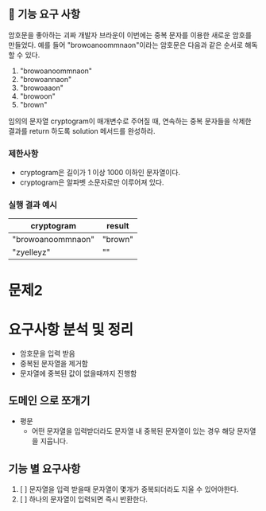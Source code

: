## 🚀 기능 요구 사항

암호문을 좋아하는 괴짜 개발자 브라운이 이번에는 중복 문자를 이용한 새로운 암호를 만들었다. 예를 들어 "browoanoommnaon"이라는 암호문은 다음과 같은 순서로 해독할 수 있다.

1. "browoanoommnaon"
2. "browoannaon"
3. "browoaaon"
4. "browoon"
5. "brown"

임의의 문자열 cryptogram이 매개변수로 주어질 때, 연속하는 중복 문자들을 삭제한 결과를 return 하도록 solution 메서드를 완성하라.

### 제한사항

- cryptogram은 길이가 1 이상 1000 이하인 문자열이다.
- cryptogram은 알파벳 소문자로만 이루어져 있다.

### 실행 결과 예시

| cryptogram | result |
| --- | --- |
| "browoanoommnaon" | "brown" |
| "zyelleyz" | "" |


# 문제2

# 요구사항 분석 및 정리

- 암호문을 입력 받음
- 중복된 문자열을 제거함
- 문자열에 중복된 값이 없을때까지 진행함

## 도메인 으로 쪼개기

- 평문
    - 어떤 문자열을 입력받더라도 문자열 내 중복된 문자열이 있는 경우 해당 문자열을 지웁니다.

## 기능 별 요구사항
1. [ ] 문자열을 입력 받을때 문자열이 몇개가 중복되더라도 지울 수 있어야한다.
2. [ ] 하나의 문자열이 입력되면 즉시 반환한다.